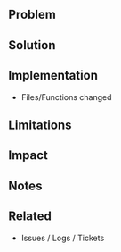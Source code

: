 ## Problem

## Solution

## Implementation

- Files/Functions changed

## Limitations

## Impact

## Notes

## Related

- Issues / Logs / Tickets
